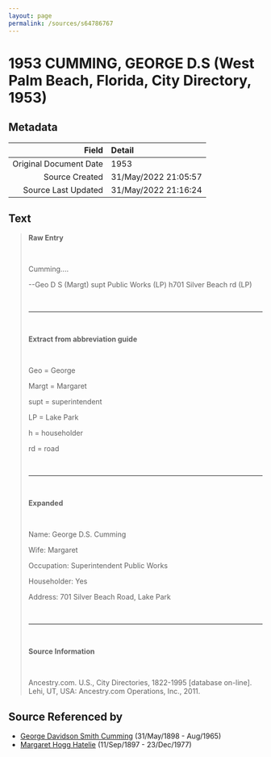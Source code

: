 ```yaml
---
layout: page
permalink: /sources/s64786767
---
```


# 1953 CUMMING, GEORGE D.S (West Palm Beach, Florida, City Directory, 1953)

## Metadata

Field | Detail
---:|:---
Original Document Date | 1953
Source Created | 31/May/2022 21:05:57
Source Last Updated | 31/May/2022 21:16:24

## Text

> **Raw Entry**
>
> <br/>
>
> Cumming....
>
> --Geo D S (Margt) supt Public Works (LP) h701 Silver Beach rd (LP)
>
> <br/>
>
> ---
>
> <br/>
>
> **Extract from abbreviation guide**
>
> <br/>
>
> Geo = George
>
> Margt = Margaret
>
> supt = superintendent
>
> LP = Lake Park
>
> h = householder
>
> rd = road
>
> <br/>
>
> ---
>
> <br/>
>
> **Expanded**
>
> <br/>
>
> Name: George D.S. Cumming
>
> Wife: Margaret
>
> Occupation: Superintendent Public Works
>
> Householder: Yes
>
> Address: 701 Silver Beach Road, Lake Park
>
> <br/>
>
> ---
>
> <br/>
>
> **Source Information**
>
> <br/>
>
> Ancestry.com. U.S., City Directories, 1822-1995 [database on-line]. Lehi, UT, USA: Ancestry.com Operations, Inc., 2011.
>

## Source Referenced by

* [George Davidson Smith Cumming](../people/@13773669@-george-davidson-smith-cumming-b1898-5-31-d1965-8.md) (31/May/1898 - Aug/1965)
* [Margaret Hogg Hatelie](../people/@43723296@-margaret-hogg-hatelie-b1897-9-11-d1977-12-23.md) (11/Sep/1897 - 23/Dec/1977)

